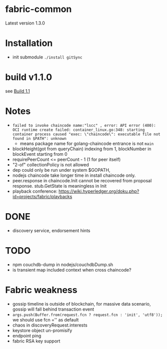 # fabric-common

Latest version 1.3.0
# Installation
- init submodule
    `./install gitSync`



# build v1.1.0
see [Build 1.1](./BUILD1.1.md)

# Notes

- `failed to invoke chaincode name:"lscc" , error: API error (400): OCI runtime create failed: container_linux.go:348: starting container process caused "exec: \"chaincode\": executable file not found in $PATH": unknown`
    - means package name for golang-chaincode entrance is not `main`
- blockHeight(got from queryChain) indexing from 1, blockNumber in blockEvent starting from 0
- requirePeerCount <= peerCount - 1 (1 for peer itself)
- "2-of" collectionPolicy is not allowed
- dep could only be run under system $GOPATH,
- nodejs chaincode take longer time in install chaincode only.
- peer.response in chaincode.Init cannot be recovered from proposal response. stub.GetState is meaningless in Init 
- playback conference: https://wiki.hyperledger.org/doku.php?id=projects/fabric/playbacks

# DONE
- discovery service, endorsement hints

# TODO
- npm couchdb-dump in nodejs/couchdbDump.sh
- is transient map included context when cross chaincode?

# Fabric weakness
- gossip timeline is outside of blockchain,  for massive data scenario, gossip will fall behind transaction event
- `args.push(Buffer.from(request.fcn ? request.fcn : 'init', 'utf8'));` we should use fcn ='' as default
- chaos in discoveryRequest.interests
- keystore object un-promisify
- endpoint ping
- fabric RSA key support 